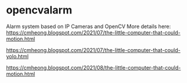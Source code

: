 # opencvalarm
Alarm system based on IP Cameras and OpenCV
More details here:
https://cmheong.blogspot.com/2021/07/the-little-computer-that-could-motion.html

https://cmheong.blogspot.com/2021/07/the-little-computer-that-could-yolo.html

https://cmheong.blogspot.com/2021/08/the-little-computer-that-could-motion.html
